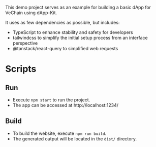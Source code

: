 This demo project serves as an example for building a basic dApp for VeChain using dApp-Kit.

It uses as few dependencies as possible, but includes:

- TypeScript to enhance stability and safety for developers
- tailwindcss to simplify the initial setup process from an interface perspective
- @tanstack/react-query to simplified web requests

# Scripts

## Run

- Execute `npm start` to run the project.
- The app can be accessed at http://localhost:1234/

## Build

- To build the website, execute `npm run build`.
- The generated output will be located in the `dist/` directory.

